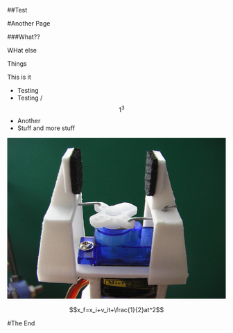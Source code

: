 ##Test



#Another Page



###What??


WHat else


Things



This is it

- Testing
- Testing /$$1^3$$
- Another
- Stuff and more stuff



![](Gripper_display_large.jpg)



$$x_f=x_i+v_it+\frac{1}{2}at^2$$



#The End
